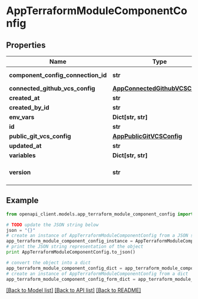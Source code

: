 # AppTerraformModuleComponentConfig


## Properties

Name | Type | Description | Notes
------------ | ------------- | ------------- | -------------
**component_config_connection_id** | **str** | parent reference | [optional] 
**connected_github_vcs_config** | [**AppConnectedGithubVCSConfig**](AppConnectedGithubVCSConfig.md) |  | [optional] 
**created_at** | **str** |  | [optional] 
**created_by_id** | **str** |  | [optional] 
**env_vars** | **Dict[str, str]** |  | [optional] 
**id** | **str** |  | [optional] 
**public_git_vcs_config** | [**AppPublicGitVCSConfig**](AppPublicGitVCSConfig.md) |  | [optional] 
**updated_at** | **str** |  | [optional] 
**variables** | **Dict[str, str]** |  | [optional] 
**version** | **str** | terraform configuration values | [optional] 

## Example

```python
from openapi_client.models.app_terraform_module_component_config import AppTerraformModuleComponentConfig

# TODO update the JSON string below
json = "{}"
# create an instance of AppTerraformModuleComponentConfig from a JSON string
app_terraform_module_component_config_instance = AppTerraformModuleComponentConfig.from_json(json)
# print the JSON string representation of the object
print AppTerraformModuleComponentConfig.to_json()

# convert the object into a dict
app_terraform_module_component_config_dict = app_terraform_module_component_config_instance.to_dict()
# create an instance of AppTerraformModuleComponentConfig from a dict
app_terraform_module_component_config_form_dict = app_terraform_module_component_config.from_dict(app_terraform_module_component_config_dict)
```
[[Back to Model list]](../README.md#documentation-for-models) [[Back to API list]](../README.md#documentation-for-api-endpoints) [[Back to README]](../README.md)


